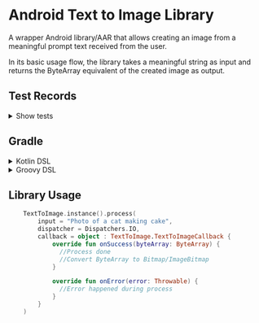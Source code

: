 # Android Text to Image Library

A wrapper Android library/AAR that allows creating an image from a meaningful prompt text received from the user.

In its basic usage flow, the library takes a meaningful string as input and returns the ByteArray equivalent of the created image as output.

## Test Records

<details><summary> Show tests </summary>

https://github.com/zekierciyas/android-text-to-image/assets/71823127/c40e492b-a337-44c4-86f4-7e0c628d1a10

https://github.com/zekierciyas/android-text-to-image/assets/71823127/024da6e4-9f40-4259-bbfa-434cd26b629b

https://github.com/zekierciyas/android-text-to-image/assets/71823127/bfe6d151-320e-4c03-b99c-ac0ee3b17224

https://github.com/zekierciyas/android-text-to-image/assets/71823127/808a985a-ec0f-44b6-ae45-fc8e0a3efd0e

</details>


## Gradle

<details><summary>Kotlin DSL</summary>

```gradle
implementation ("com.github.zekierciyas:android-text-to-image:1.0.4")
```

</details>

<details><summary>Groovy DSL</summary>
    
```gradle
implementation 'com.github.zekierciyas:android-text-to-image:1.0.4'
```

</details>



## Library Usage
``` kotlin
    TextToImage.instance().process(
        input = "Photo of a cat making cake",
        dispatcher = Dispatchers.IO,
        callback = object : TextToImage.TextToImageCallback {
            override fun onSuccess(byteArray: ByteArray) {
              //Process done
              //Convert ByteArray to Bitmap/ImageBitmap
            }

            override fun onError(error: Throwable) {
              //Error happened during process
            }
        }
    )
```
